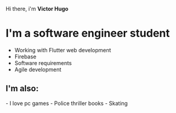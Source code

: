 Hi there, i'm **Victor Hugo**
<h1 align="start"> I'm a software engineer student </h1>

 - Working with Flutter web development
 - Firebase 
 - Software requirements
 - Agile development

<h2> I'm also:</h2>
 - I love pc games
 - Police thriller books
 - Skating
